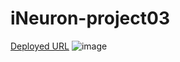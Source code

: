 # iNeuron-project03
[Deployed URL](https://ineuron-project03-shiv.netlify.app/)
![image](https://user-images.githubusercontent.com/22127725/202918370-b5e373b9-96dc-4cad-8a83-fc7d618d6a87.png)
